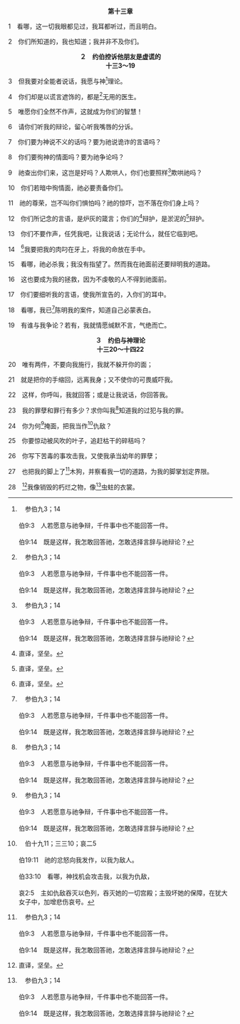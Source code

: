<p style="text-align:center;font-weight:bold;">第十三章</p>

1　看哪，这一切我眼都见过，我耳都听过，而且明白。

2　你们所知道的，我也知道；我并非不及你们。
<p style="text-align:center;font-weight:bold;">２　约伯控诉他朋友是虚谎的<br>十三3～19</p>

3　但我要对全能者说话，我愿与神[^a]理论。

[^a]:　参伯九3；14<br><br>伯9:3　人若愿意与祂争辩，千件事中也不能回答一件。<br><br>伯9:14　既是这样，我怎敢回答祂，怎敢选择言辞与祂辩论？

4　你们却是以谎言遮饰的，都是[^a]无用的医生。

[^a]:　参伯十六2<br><br>伯16:2　这样的话我听了许多；你们安慰人，却都是叫人愁烦。

5　唯愿你们全然不作声，这就成为你们的智慧！

6　请你们听我的辩论，留心听我嘴唇的分诉。

7　你们要为神说不义的话吗？要为祂说诡诈的言语吗？

8　你们要徇神的情面吗？要为祂争论吗？

9　祂查出你们来，这岂是好吗？人欺哄人，你们也要照样[^a]欺哄祂吗？

[^a]:　加六7<br><br>加6:7　不要受迷惑，神是嗤慢不得的，因为人种的是什么，收的也是什么。

10　你们若暗中徇情面，祂必要责备你们。

11　祂的尊荣，岂不叫你们惧怕吗？祂的惊吓，岂不落在你们身上吗？

12　你们所记念的言语，是炉灰的箴言；你们的[^1]辩护，是淤泥的[^1]辩护。

[^1]:直译，坚垒。

13　你们不要作声，任凭我吧，让我说话；无论什么，就任它临到吧。

14　[^1]我要把我的肉叼在牙上，将我的命放在手中。

[^1]:此乃照七十士希腊文译本；希伯来文经文作，我何必把我的肉……？

15　看哪，祂必杀我；我没有指望了。然而我在祂面前还要辩明我的道路。

16　这也要成为我的拯救，因为不虔敬的人不得到祂面前。

17　你们要细听我的言语，使我所宣告的，入你们的耳中。

18　看哪，我已[^a]陈明我的案件，知道自己必蒙表白。

[^a]:　伯二三4<br><br>伯23:4　我要在祂面前将我的案件陈明，满口辩白。

19　有谁与我争论？若有，我就情愿缄默不言，气绝而亡。
<p style="text-align:center;font-weight:bold;">３　约伯与神理论<br>十三20～十四22</p>

20　唯有两件，不要向我施行，我就不躲开你的面；

21　就是把你的手缩回，远离我身；又不使你的可畏威吓我。

22　这样，你呼叫，我就回答；或是让我说话，你回答我。

23　我的罪孽和罪行有多少？求你叫我[^a]知道我的过犯与我的罪。

[^a]:　赛五八1；弥三8<br><br>赛58:1　你要大声喊叫，不留余力；要扬起声来好像吹角，向我百姓说明他们的过犯，向雅各家说明他们的罪。<br><br>弥3:8　至于我，我借耶和华的灵，满有力量、公平和能力，可以向雅各说明他的过犯，向以色列指出他的罪。

24　你为何[^a]掩面，把我当作[^b]仇敌？

[^a]:　申三二20；诗十三1；四四24；八八14<br><br>申32:20　说，我要向他们掩面，看他们的结局如何。他们本是乖谬的一代，心里无忠信的儿女。<br><br>诗13:1　大卫的诗，交与歌咏长。<br><br>耶和华啊，你忘记我要到几时呢？要到永远吗？你掩面不顾我要到几时呢？<br><br>诗44:24　你为何掩面，忘了我们所遭的苦难，和所受的欺压？<br><br>诗88:14　耶和华啊，你为何丢弃我的魂？为何掩面不顾我？

[^b]:　伯十九11；三三10；哀二5<br><br>伯19:11　祂的忿怒向我发作，以我为敌人。<br><br>伯33:10　看哪，神找机会攻击我，以我为仇敌，<br><br>哀2:5　主如仇敌吞灭以色列，吞灭她的一切宫殿；主毁坏她的保障，在犹大女子中，加增悲伤哀号。

25　你要惊动被风吹的叶子，追赶枯干的碎秸吗？

26　你写下苦毒的事攻击我，又使我承当幼年的罪孽；

27　也把我的脚上了[^a]木狗，并察看我一切的道路，为我的脚掌划定界限。

[^a]:　伯三三11；徒十六24<br><br>伯33:11　把我的脚上了木狗，察看我一切的行径。<br><br>徒16:24　禁卒领了这样的命令，就把他们下在内监，两脚上妥了木狗。

28　[^1]我像销毁的朽烂之物，像[^a]虫蛀的衣裳。

[^1]:直译，他。

[^a]:　赛五十9；雅五2<br><br>赛50:9　看哪，主耶和华要帮助我；谁能定我有罪？他们都要像衣服渐渐旧了，为蛀虫所咬。<br><br>雅5:2　你们的财物坏了，衣服也被虫子咬了。


